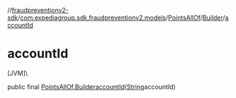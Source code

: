 //[fraudpreventionv2-sdk](../../../../index.md)/[com.expediagroup.sdk.fraudpreventionv2.models](../../index.md)/[PointsAllOf](../index.md)/[Builder](index.md)/[accountId](account-id.md)

# accountId

[JVM]\

public final [PointsAllOf.Builder](index.md)[accountId](account-id.md)([String](https://docs.oracle.com/javase/8/docs/api/java/lang/String.html)accountId)
